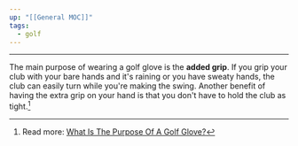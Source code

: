 ```yaml
---
up: "[[General MOC]]"
tags:
  - golf
---
```

----
The main purpose of wearing a golf glove is the **added grip**. If you grip your club with your bare hands and it's raining or you have sweaty hands, the club can easily turn while you're making the swing. Another benefit of having the extra grip on your hand is that you don't have to hold the club as tight.[^1]

[^1]: Read more: [What Is The Purpose Of A Golf Glove?](https://outofboundsgolf.com/what-is-the-purpose-of-a-golf-glove/)